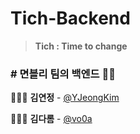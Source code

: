 # Tich-Backend

> <B> Tich : Time to change </B>

### # 면블리 팀의 백엔드 🛁🧼

👩🏻‍💻 **김연정** - [@YJeongKim](https://github.com/YJeongKim)

👩🏻‍💻 **김다롬** - [@vo0a](https://github.com/vo0a)

